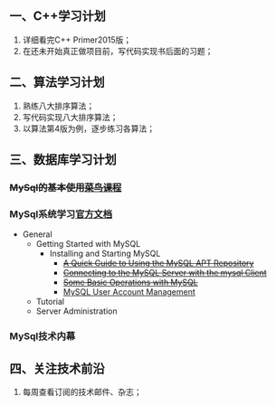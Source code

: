 ## 一、C++学习计划
1. 详细看完C++ Primer2015版；
1. 在还未开始真正做项目前，写代码实现书后面的习题；

## 二、算法学习计划
1. 熟练八大排序算法；
1. 写代码实现八大排序算法；
1. 以算法第4版为例，逐步练习各算法；

## 三、数据库学习计划
### ~~MySql的基本使用[菜鸟课程](http://www.runoob.com/mysql/mysql-tutorial.html)~~  
### MySql系统学习[官方文档](https://dev.mysql.com/doc/#topic)
  * General
    * Getting Started with MySQL
        * Installing and Starting MySQL
            * ~~[A Quick Guide to Using the MySQL APT Repository](https://dev.mysql.com/doc/mysql-apt-repo-quick-guide/en/#repo-qg-apt-available)~~
            * ~~[Connecting to the MySQL Server with the mysql Client](https://dev.mysql.com/doc/mysql-getting-started/en/#mysql-getting-started-connecting)~~
            * ~~[Some Basic Operations with MySQL](https://dev.mysql.com/doc/mysql-getting-started/en/#mysql-getting-started-basic-ops)~~
            * [MySQL User Account Management](https://dev.mysql.com/doc/refman/5.7/en/user-account-management.html)
    * Tutorial
    * Server Administration

### MySql技术内幕

## 四、关注技术前沿
1. 每周查看订阅的技术邮件、杂志；